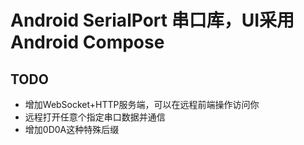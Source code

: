 # Android SerialPort 串口库，UI采用Android Compose


## TODO
- 增加WebSocket+HTTP服务端，可以在远程前端操作访问你
- 远程打开任意个指定串口数据并通信
- 增加0D0A这种特殊后缀